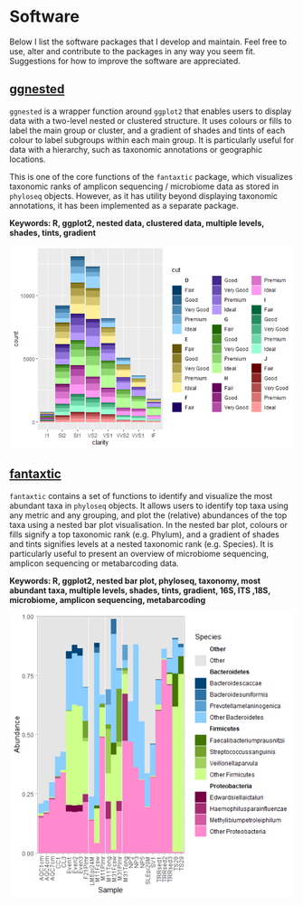 # Software
Below I list the software packages that I develop and maintain. Feel free to use, alter and contribute to the packages in any way you seem fit. Suggestions for how to improve the software are appreciated.

## [ggnested](https://github.com/gmteunisse/ggnested)
`ggnested` is a wrapper function around `ggplot2` that enables users to
display data with a two-level nested or clustered structure. It uses
colours or fills to label the main group or cluster, and a gradient of
shades and tints of each colour to label subgroups within each main
group. It is particularly useful for data with a hierarchy, such as
taxonomic annotations or geographic locations.

This is one of the core functions of the `fantaxtic` package, which
visualizes taxonomic ranks of amplicon sequencing / microbiome data as
stored in `phyloseq` objects. However, as it has utility beyond
displaying taxonomic annotations, it has been implemented as a separate
package.

**Keywords: R, ggplot2, nested data, clustered data, multiple levels,
shades, tints, gradient**

![ggnested barplot](https://github.com/gmteunisse/ggnested/blob/main/man/figures/README-barplot-1.png?raw=true)

## [fantaxtic](https://github.com/gmteunisse/fantaxtic)
`fantaxtic` contains a set of functions to identify and visualize the most abundant taxa in `phyloseq` objects. It allows users to identify top taxa using any metric and any grouping, and plot the (relative) abundances of the top taxa using a nested bar plot visualisation. In the nested bar plot, colours or fills signify a top taxonomic rank (e.g. Phylum), and a gradient of shades and tints signifies levels at a nested taxonomic rank (e.g. Species). It is particularly useful to present an overview of microbiome sequencing, amplicon sequencing or metabarcoding data.

**Keywords: R, ggplot2, nested bar plot, phyloseq, taxonomy, most abundant taxa, multiple levels, shades, tints, gradient, 16S, ITS ,18S, microbiome, amplicon sequencing, metabarcoding**

![fantaxtic plot_nested_bar](https://github.com/gmteunisse/Fantaxtic/blob/master/man/figures/README-unnamed-chunk-5-1.png?raw=true)
